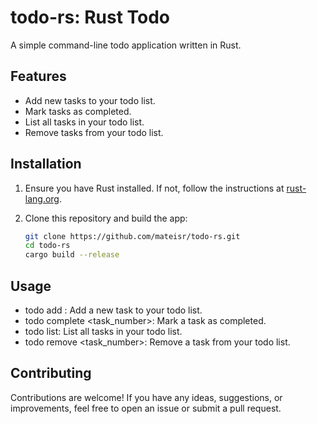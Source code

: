 # todo-rs: Rust Todo

A simple command-line todo application written in Rust.

## Features

- Add new tasks to your todo list.
- Mark tasks as completed.
- List all tasks in your todo list.
- Remove tasks from your todo list.

## Installation

1. Ensure you have Rust installed. If not, follow the instructions at [rust-lang.org](https://www.rust-lang.org/tools/install).
2. Clone this repository and build the app:

   ```sh
   git clone https://github.com/mateisr/todo-rs.git
   cd todo-rs
   cargo build --release
   ```

## Usage

- todo add <task>: Add a new task to your todo list.
- todo complete <task_number>: Mark a task as completed.
- todo list: List all tasks in your todo list.
- todo remove <task_number>: Remove a task from your todo list.

## Contributing

Contributions are welcome! If you have any ideas, suggestions, or improvements, feel free to open an issue or submit a pull request.

